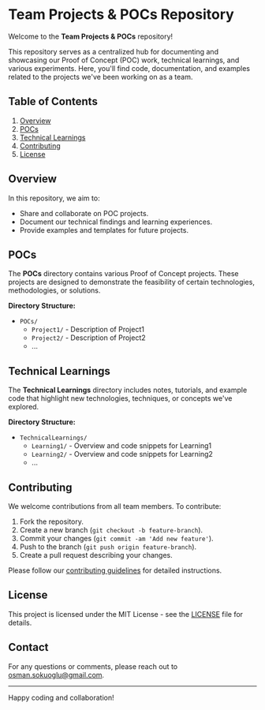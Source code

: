 # Team Projects & POCs Repository

Welcome to the **Team Projects & POCs** repository!

This repository serves as a centralized hub for documenting and showcasing our Proof of Concept (POC) work, technical learnings, and various experiments. Here, you'll find code, documentation, and examples related to the projects we've been working on as a team.

## Table of Contents

1. [Overview](#overview)
2. [POCs](#pocs)
3. [Technical Learnings](#technical-learnings)
4. [Contributing](#contributing)
5. [License](#license)

## Overview

In this repository, we aim to:
- Share and collaborate on POC projects.
- Document our technical findings and learning experiences.
- Provide examples and templates for future projects.

## POCs

The **POCs** directory contains various Proof of Concept projects. These projects are designed to demonstrate the feasibility of certain technologies, methodologies, or solutions.

**Directory Structure:**
- `POCs/`
  - `Project1/` - Description of Project1
  - `Project2/` - Description of Project2
  - ...

## Technical Learnings

The **Technical Learnings** directory includes notes, tutorials, and example code that highlight new technologies, techniques, or concepts we've explored.

**Directory Structure:**
- `TechnicalLearnings/`
  - `Learning1/` - Overview and code snippets for Learning1
  - `Learning2/` - Overview and code snippets for Learning2
  - ...

## Contributing

We welcome contributions from all team members. To contribute:
1. Fork the repository.
2. Create a new branch (`git checkout -b feature-branch`).
3. Commit your changes (`git commit -am 'Add new feature'`).
4. Push to the branch (`git push origin feature-branch`).
5. Create a pull request describing your changes.

Please follow our [contributing guidelines](CONTRIBUTING.md) for detailed instructions.

## License

This project is licensed under the MIT License - see the [LICENSE](LICENSE) file for details.

## Contact

For any questions or comments, please reach out to [osman.sokuoglu@gmail.com](mailto:osman.sokuoglu@gmail.com).

---

Happy coding and collaboration!
